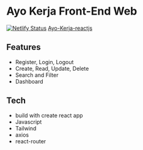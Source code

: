 # Ayo Kerja Front-End Web
[![Netlify Status](https://api.netlify.com/api/v1/badges/adee8e30-bc6e-4780-9089-e788ff56a6c3/deploy-status)](https://app.netlify.com/sites/ayo-kerja-reactjs/deploys)
[Ayo-Kerja-reactjs](https://ayo-kerja-reactjs.netlify.app/)

## Features

- Register, Login, Logout
- Create, Read, Update, Delete
- Search and Filter
- Dashboard

## Tech

- build with create react app
- Javascript
- Tailwind
- axios
- react-router
